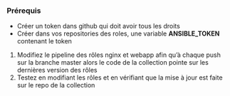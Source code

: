 ### Prérequis 
-   Créer un token dans github qui doit avoir tous les droits
- Créer dans vos repositories des roles, une variable **ANSIBLE_TOKEN** contenant le token

1. Modifiez le pipeline des rôles nginx et webapp afin qu’à chaque push sur la branche master alors le code de la collection pointe sur les dernières version des rôles
2. Testez en modifiant les rôles et en vérifiant que la mise à jour est faite sur le repo de la collection
